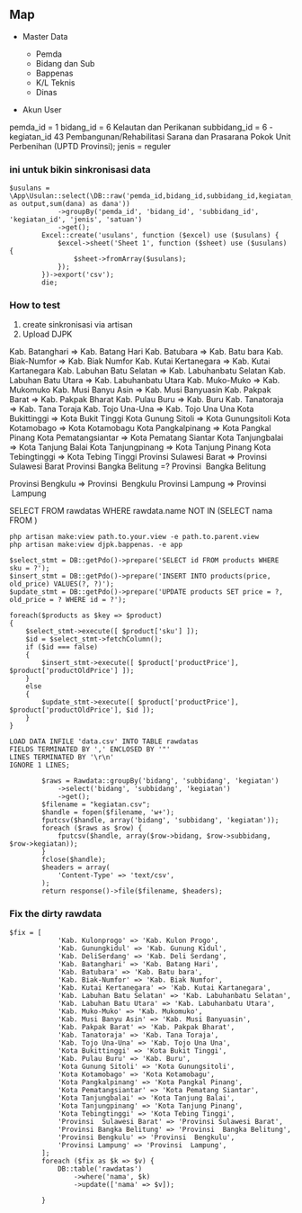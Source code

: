 ## Map
- Master Data
    - Pemda
    - Bidang dan Sub
    - Bappenas
    - K/L Teknis
    - Dinas

- Akun User

pemda_id = 1
bidang_id = 6  Kelautan dan Perikanan
subbidang_id = 6 - 
kegiatan_id 43 Pembangunan/Rehabilitasi Sarana dan Prasarana Pokok Unit Perbenihan (UPTD Provinsi);
jenis = reguler



### ini untuk bikin sinkronisasi data
```
$usulans = \App\Usulan::select(\DB::raw('pemda_id,bidang_id,subbidang_id,kegiatan_id,jenis,satuan,sum(output) as output,sum(dana) as dana'))
            ->groupBy('pemda_id', 'bidang_id', 'subbidang_id', 'kegiatan_id', 'jenis', 'satuan')
            ->get();
        Excel::create('usulans', function ($excel) use ($usulans) {
            $excel->sheet('Sheet 1', function ($sheet) use ($usulans) {
                $sheet->fromArray($usulans);
            });
        })->export('csv');
        die;
```



### How to test
1. create sinkronisasi via artisan
2. Upload DJPK



Kab. Batanghari  => Kab. Batang Hari
Kab. Batubara   => Kab. Batu bara
Kab. Biak-Numfor    => Kab. Biak Numfor
Kab. Kutai Kertanegara => Kab. Kutai Kartanegara
Kab. Labuhan Batu Selatan   => Kab. Labuhanbatu Selatan
Kab. Labuhan Batu Utara => Kab. Labuhanbatu Utara
Kab. Muko-Muko  => Kab. Mukomuko
Kab. Musi Banyu Asin => Kab. Musi Banyuasin
Kab. Pakpak Barat => Kab. Pakpak Bharat
Kab. Pulau Buru => Kab. Buru
Kab. Tanatoraja => Kab. Tana Toraja
Kab. Tojo Una-Una => Kab. Tojo Una Una
Kota Bukittinggi => Kota Bukit Tinggi
Kota Gunung Sitoli => Kota Gunungsitoli
Kota Kotamobago => Kota Kotamobagu
Kota Pangkalpinang => Kota Pangkal Pinang
Kota Pematangsiantar => Kota Pematang Siantar
Kota Tanjungbalai   => Kota Tanjung Balai
Kota Tanjungpinang  => Kota Tanjung Pinang
Kota Tebingtinggi => Kota Tebing Tinggi
Provinsi  Sulawesi Barat => Provinsi Sulawesi Barat
Provinsi Bangka Belitung =? Provinsi  Bangka Belitung

Provinsi Bengkulu   => Provinsi  Bengkulu
Provinsi Lampung => Provinsi  Lampung



SELECT
FROM rawdatas WHERE rawdata.name NOT IN (SELECT nama FROM )

```
php artisan make:view path.to.your.view -e path.to.parent.view
php artisan make:view djpk.bappenas. -e app

$select_stmt = DB::getPdo()->prepare('SELECT id FROM products WHERE sku = ?');
$insert_stmt = DB::getPdo()->prepare('INSERT INTO products(price, old_price) VALUES(?, ?)');
$update_stmt = DB::getPdo()->prepare('UPDATE products SET price = ?, old_price = ? WHERE id = ?');

foreach($products as $key => $product)
{
    $select_stmt->execute([ $product['sku'] ]);
    $id = $select_stmt->fetchColumn();
    if ($id === false)
    {
        $insert_stmt->execute([ $product['productPrice'], $product['productOldPrice'] ]);
    }
    else
    {
        $update_stmt->execute([ $product['productPrice'], $product['productOldPrice'], $id ]);
    }
}

LOAD DATA INFILE 'data.csv' INTO TABLE rawdatas
FIELDS TERMINATED BY ',' ENCLOSED BY '"'
LINES TERMINATED BY '\r\n'
IGNORE 1 LINES;
```

```
        $raws = Rawdata::groupBy('bidang', 'subbidang', 'kegiatan')
            ->select('bidang', 'subbidang', 'kegiatan')
            ->get();
        $filename = "kegiatan.csv";
        $handle = fopen($filename, 'w+');
        fputcsv($handle, array('bidang', 'subbidang', 'kegiatan'));
        foreach ($raws as $row) {
            fputcsv($handle, array($row->bidang, $row->subbidang, $row->kegiatan));
        }
        fclose($handle);
        $headers = array(
            'Content-Type' => 'text/csv',
        );
        return response()->file($filename, $headers);
```

### Fix the dirty rawdata
```
$fix = [
            'Kab. Kulonprogo' => 'Kab. Kulon Progo',
            'Kab. Gunungkidul' => 'Kab. Gunung Kidul',
            'Kab. DeliSerdang' => 'Kab. Deli Serdang',
            'Kab. Batanghari' => 'Kab. Batang Hari',
            'Kab. Batubara' => 'Kab. Batu bara',
            'Kab. Biak-Numfor' => 'Kab. Biak Numfor',
            'Kab. Kutai Kertanegara' => 'Kab. Kutai Kartanegara',
            'Kab. Labuhan Batu Selatan' => 'Kab. Labuhanbatu Selatan',
            'Kab. Labuhan Batu Utara' => 'Kab. Labuhanbatu Utara',
            'Kab. Muko-Muko' => 'Kab. Mukomuko',
            'Kab. Musi Banyu Asin' => 'Kab. Musi Banyuasin',
            'Kab. Pakpak Barat' => 'Kab. Pakpak Bharat',
            'Kab. Tanatoraja' => 'Kab. Tana Toraja',
            'Kab. Tojo Una-Una' => 'Kab. Tojo Una Una',
            'Kota Bukittinggi' => 'Kota Bukit Tinggi',
            'Kab. Pulau Buru' => 'Kab. Buru',
            'Kota Gunung Sitoli' => 'Kota Gunungsitoli',
            'Kota Kotamobago' => 'Kota Kotamobagu',
            'Kota Pangkalpinang' => 'Kota Pangkal Pinang',
            'Kota Pematangsiantar' => 'Kota Pematang Siantar',
            'Kota Tanjungbalai' => 'Kota Tanjung Balai',
            'Kota Tanjungpinang' => 'Kota Tanjung Pinang',
            'Kota Tebingtinggi' => 'Kota Tebing Tinggi',
            'Provinsi  Sulawesi Barat' => 'Provinsi Sulawesi Barat',
            'Provinsi Bangka Belitung' => 'Provinsi  Bangka Belitung',
            'Provinsi Bengkulu' => 'Provinsi  Bengkulu',
            'Provinsi Lampung' => 'Provinsi  Lampung',
        ];
        foreach ($fix as $k => $v) {
            DB::table('rawdatas')
                ->where('nama', $k)
                ->update(['nama' => $v]);

        }
```